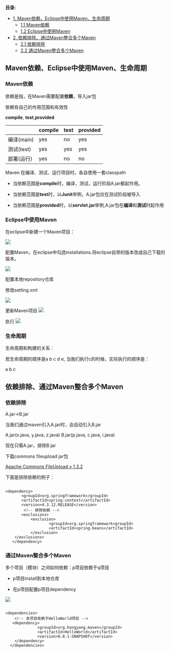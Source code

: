 **目录:**

- [1. Maven依赖、Eclipse中使用Maven、生命周期 ](#1)
	* [1.1 Maven依赖](#1.1)	
	* [1.2 Eclipse中使用Maven](#1.2)
- [2. 依赖排除、通过Maven整合多个Maven](#2)
	* [2.1 依赖排除](#2.1)
	* [2.2 通过Maven整合多个Maven](#2.2)



<h2 id='1'> Maven依赖、Eclipse中使用Maven、生命周期 </h2>

<h3 id='1.1'>Maven依赖</h3>


依赖是指，在Maven需要配置**依赖**，导入jar包

依赖有自己的作用范围和有效性

**compile**, **test**,**provided**


 
|  | compile | test | provided |
| :---- | :---- | :---- | :---- |
| 编译(main) |  yes   |  no | yes |
| 测试(test) |  yes | yes | yes|
| 部署(运行)  |    yes  |  no | no |


Maven 在编译、测试、运行项目时，各自使用一套classpath


- 当依赖范围是**compile**时，编译，测试，运行阶段A.jar都起作用。

- 当依赖范围是**test**时，以**Junit**举例，A.jar包仅在测试阶段被导入

- 当依赖范围是**provided**时，以**servlet.jar**举例,A.jar包在**编译**和**测试**时起作用


<h3 id='1.2'>Eclipse中使用Maven</h3>





在eclipse中新建一个Maven项目：

![](https://tva1.sinaimg.cn/large/006y8mN6gy1g993vfbxubj30y80u0424.jpg)


配置Maven，在eclipse中勾选installations.将eclipse自带的版本改成自己下载的版本。


![](https://tva1.sinaimg.cn/large/006y8mN6gy1g9948bedk3j30zm0towjj.jpg)


配置本地repository仓库

修改setting.xml

![](https://tva1.sinaimg.cn/large/006y8mN6gy1g9a59o43zoj31320tsgqa.jpg)

更新Maven项目
![](https://tva1.sinaimg.cn/large/006y8mN6gy1g9a62szmi1j30u00v0b29.jpg)

执行
![](https://tva1.sinaimg.cn/large/006y8mN6gy1g9a64t0m46j30yz0u0b29.jpg)


<h3 id='1.3'>生命周期</h3>


生命周期和构建的关系：

若生命周期的顺序是a b c d e, 当我们执行c的时候，实际执行的顺序是：

a b c



<h2 id='2'> 依赖排除、通过Maven整合多个Maven</h2>




<h3 id='2.1'>依赖排除</h3>


A.jar->B.jar


当我们通过maven引入A.jar时，会自动引入B.jar

A.jar(x.java, y.java, z.java)
B.jar(p.java, c.java, i.java)

现在只需A.jar，排除B.jar

下载commons fileupload jar包

[Apache Commons FileUpload » 1.3.2](https://mvnrepository.com/artifact/commons-fileupload/commons-fileupload/1.3.2)
 

 下面是排除依赖的例子：
 
 
 ```{}
 
 <dependency>
	    <groupId>org.springframework</groupId>
	    <artifactId>spring-context</artifactId>
	    <version>4.3.12.RELEASE</version>
	     <!-- 排除依赖 -->
	    <exclusions>
		 	<exclusion>
		 			<groupId>org.springframework<groupId>
		 			<artifactId>spring-beans</artifactId>
		 	</exclusion>
	 </exclusions>
	</dependency>
 
 ```


<h3 id='2.2'>通过Maven整合多个Maven</h3>



 
 多个项目（模块）之间如何依赖：p项目依赖于q项目
 
 - p项目install到本地仓库


 - 在p项目配置p项目dependency

 
 
![](https://tva1.sinaimg.cn/large/006y8mN6gy1g9aahkorjdj313e0fygp7.jpg)   


```{}

<dependencies>
  	<!-- 本项目依赖于HelloWorld项目 -->
   <dependency>
			  <groupId>org.hongyang.maven</groupId>
			  <artifactId>HelloWorld</artifactId>
			  <version>0.0.1-SNAPSHOT</version>
	</dependency>
  </dependencies>
```















 
 
 
 
